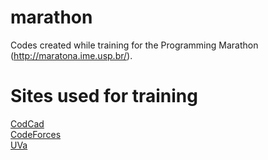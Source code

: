 # marathon
Codes created while training for the Programming Marathon (http://maratona.ime.usp.br/).

# Sites used for training
[CodCad](http://www.codcad.com/)  
[CodeForces](http://codeforces.com/)  
[UVa](https://uva.onlinejudge.org/)  
